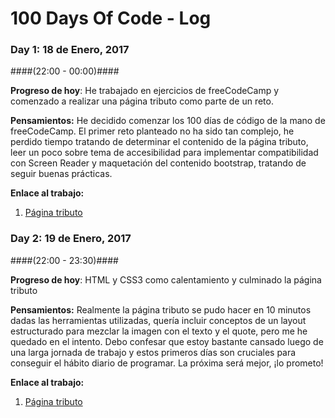 # 100 Days Of Code - Log

### Day 1: 18 de Enero, 2017
####(22:00 - 00:00)####

**Progreso de hoy**: He trabajado en ejercicios de freeCodeCamp y comenzado a realizar una página tributo como parte de un reto.

**Pensamientos:** He decidido comenzar los 100 días de código de la mano de freeCodeCamp. El primer reto planteado no ha sido tan complejo, he perdido tiempo tratando de determinar el contenido de la página tributo, leer un poco sobre tema de accesibilidad para implementar compatibilidad con Screen Reader y maquetación del contenido bootstrap, tratando de seguir buenas prácticas.

**Enlace al trabajo:** 
1. [Página tributo](http://codepen.io/hectormosq/full/pRRwrM/)

### Day 2: 19 de Enero, 2017
####(22:00 - 23:30)####

**Progreso de hoy**: HTML y CSS3 como calentamiento y culminado la página tributo

**Pensamientos:** Realmente la página tributo se pudo hacer en 10 minutos dadas las herramientas utilizadas, quería incluir conceptos de un layout estructurado para mezclar la imagen con el texto y el quote, pero me he quedado en el intento. Debo confesar que estoy bastante cansado luego de una larga jornada de trabajo y estos primeros días son cruciales para conseguir el hábito diario de programar. La próxima será mejor, ¡lo prometo!

**Enlace al trabajo:** 
1. [Página tributo](http://codepen.io/hectormosq/full/pRRwrM/)

